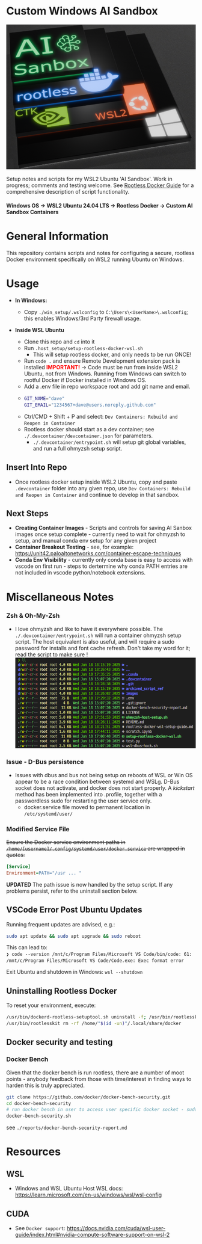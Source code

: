 # Custom Windows AI Sandbox
![tech stack logo](images/ai-sandbox-v02crop800px.png)

Setup notes and scripts for my WSL2 Ubuntu 'AI Sandbox'. Work in progress; comments and testing welcome. See [Rootless Docker Guide](./rootless_docker_guide.md) for a comprehensive description of script functionality.

#### Windows OS &#8594; WSL2 Ubuntu 24.04 LTS &#8594; Rootless Docker &#8594; Custom AI Sandbox Containers

# General Information

This repository contains scripts and notes for configuring a secure, rootless Docker environment specifically on WSL2 running Ubuntu on Windows.

# Usage

* **In Windows:**
  * Copy `./win_setup/.wslconfig` to `C:\Users\<UserName>\.wslconfig`; this enables Windows/3rd Party firewall usage.

* **Inside WSL Ubuntu**
  * Clone this repo and `cd` into it
  * Run `.host_setup/setup-rootless-docker-wsl.sh`
    * This will setup rootless docker, and only needs to be run ONCE!
  * Run `code .` and ensure Remote Development extension pack is installed <span style="color:red; font-weight:bold">IMPORTANT!</span> &#8594; Code must be run from inside WSL2 Ubuntu, not from Windows. Running from Windows can switch to rootful Docker if Docker installed in Windows OS.
  * Add a .env file in repo workspace root and add git name and email.
  * ``` bash
    GIT_NAME="dave"
    GIT_EMAIL="1234567+dave@users.noreply.github.com"
    ```
  * Ctrl/CMD + Shift + P and select: `Dev Containers: Rebuild and Reopen in Container`
  * Rootless docker should start as a dev container; see `./.devcontainer/devcontainer.json` for parameters.
    * `./.devcontainer/entrypoint.sh` will setup git global variables, and run a full ohmyzsh setup script.

## Insert Into Repo
* Once rootless docker setup inside WSL2 Ubuntu, copy and paste `.devcontainer` folder into any given repo, use `Dev Containers: Rebuild and Reopen in Container` and continue to develop in that sandbox.

## Next Steps
* **Creating Container Images** - Scripts and controls for saving AI Sanbox images once setup complete - currently need to wait for ohmyzsh to setup, and manual conda env setup for any given project
* **Container Breakout Testing** - see, for example: https://unit42.paloaltonetworks.com/container-escape-techniques 
* **Conda Env Visibility** - currently only conda base is easy to access with vscode on first run - steps to dertermine why conda PATH entries are not included in vscode python/notebook extensions.

# Miscellaneous Notes

### Zsh & Oh-My-Zsh
* I love ohmyzsh and like to have it everywhere possible.  The `./.devcontainer/entrypoint.sh` will run a container ohmyzsh setup script.  The host equivalent is also useful, and will require a sudo password for installs and font cache refresh. Don't take my word for it; read the script to make sure !
![OhMyZsh Pretty Pretty](images/zsh-in-ai-sandbox.png)
### Issue - D-Bus persistence
* Issues with dbus and bus not being setup on reboots of WSL or Win OS appear to be a race condition between systemd and WSLg. D-Bus socket does not activate, and docker does not start properly.  A *kickstart* method has been implemented into .profile, together with a passwordless sudo for restarting the user service only.
  * docker.service file moved to permanent location in `/etc/systemd/user/`

### Modified Service File

~~Ensure the Docker service environment paths in `/home/[username]/.config/systemd/user/docker.service` are wrapped in quotes:~~

```ini
[Service]
Environment=PATH="/usr ... "
```

**UPDATED** The path issue is now handled by the setup script. If any problems persist, refer to the uninstall section below.

## VSCode Error Post Ubuntu Updates

Running frequent updates are advised, e.g.:
```sh 
sudo apt update && sudo apt upgrade && sudo reboot
```
This can lead to:  
`❯ code --version
/mnt/c/Program Files/Microsoft VS Code/bin/code: 61: /mnt/c/Program Files/Microsoft VS Code/Code.exe: Exec format error`

Exit Ubuntu and shutdown in Windows: `wsl --shutdown`  

## Uninstalling Rootless Docker

To reset your environment, execute:

```bash
/usr/bin/dockerd-rootless-setuptool.sh uninstall -f; /usr/bin/rootlesskit rm -rf /home/"$(id -un)"/.local/share/docker
/usr/bin/rootlesskit rm -rf /home/"$(id -un)"/.local/share/docker
```

## Docker security and testing

### Docker Bench

Given that the docker bench is run rootless, there are a number of moot points - anybody feedback from those with time/interest in finding ways to harden this is truly appreciated.
```bash
git clone https://github.com/docker/docker-bench-security.git
cd docker-bench-security
# run docker bench in user to access user specific docker socket - sudo testing is not the idea here
docker-bench-security.sh
```
see `./reports/docker-bench-security-report.md`

# Resources

## WSL
* Windows and WSL Ubuntu Host WSL docs: https://learn.microsoft.com/en-us/windows/wsl/wsl-config

## CUDA
* See `Docker support`: https://docs.nvidia.com/cuda/wsl-user-guide/index.html#nvidia-compute-software-support-on-wsl-2
<!-- * Pre installation steps:  https://docs.nvidia.com/cuda/cuda-installation-guide-linux/#windows-subsystem-for-linux -->

